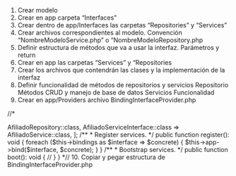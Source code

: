 1. Crear modelo
2. Crear en app carpeta “Interfaces”
3. Crear dentro de app/Interfaces las carpetas “Repositories” y “Services”
4. Crear archivos correspondientes al modelo. Convención “NombreModeloService.php” o “NombreModeloRepository.php
5. Definir estructura de métodos que va a usar la interfaz. Parámetros y return
6. Crear en app las carpetas “Services” y “Repositories
7. Crear los archivos que contendrán las clases y la implementación de la interfaz
8. Definir funcionalidad de métodos de repositorios y servicios
    Repositorio
    Métodos CRUD y manejo de base de datos
    Servicios
    Funcionalidad 
9. Crear en app/Providers archivo BindingInterfaceProvider.php

//*
<?php


namespace App\Providers;


use App\Repositories\AfiliadoRepository;
use App\Services\AfiliadoService;


class BindingInterfacesProvider extends ServiceProvider
{
    public array $bindings = [
        AfiliadoRepositoryInterface::class => AfiliadoRepository::class,
        AfiliadoServiceInterface::class => AfiliadoService::class,
                   ];
    /**
     * Register services.
     */


    public function register(): void
    {
        foreach ($this->bindings as $interface => $concrete) {
            $this->app->bind($interface, $concrete);
        }
    }


    /**
     * Bootstrap services.
     */
    public function boot(): void
    {
        //
    }
}

*//

10. Copiar y pegar estructura de BindingInterfaceProvider.php
